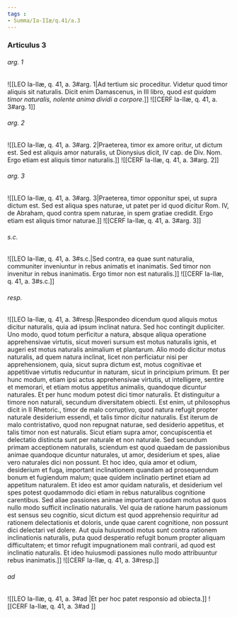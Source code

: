 ```yaml
---
tags : 
- Summa/Ia-IIæ/q.41/a.3
---
```


### Articulus 3

###### arg. 1
![[LEO Ia-IIæ, q. 41, a. 3#arg. 1|Ad tertium sic proceditur. Videtur quod timor aliquis sit naturalis. Dicit enim Damascenus, in III libro, quod *est quidam timor naturalis, nolente anima dividi a corpore*.]]
![[CERF Ia-IIæ, q. 41, a. 3#arg. 1]]

###### arg. 2
![[LEO Ia-IIæ, q. 41, a. 3#arg. 2|Praeterea, timor ex amore oritur, ut dictum est. Sed est aliquis amor naturalis, ut Dionysius dicit, IV cap. de Div. Nom. Ergo etiam est aliquis timor naturalis.]]
![[CERF Ia-IIæ, q. 41, a. 3#arg. 2]]

###### arg. 3
![[LEO Ia-IIæ, q. 41, a. 3#arg. 3|Praeterea, timor opponitur spei, ut supra dictum est. Sed est aliqua spes naturae, ut patet per id quod dicitur Rom. IV, de Abraham, quod contra spem naturae, in spem gratiae credidit. Ergo etiam est aliquis timor naturae.]]
![[CERF Ia-IIæ, q. 41, a. 3#arg. 3]]

###### s.c.
![[LEO Ia-IIæ, q. 41, a. 3#s.c.|Sed contra, ea quae sunt naturalia, communiter inveniuntur in rebus animatis et inanimatis. Sed timor non invenitur in rebus inanimatis. Ergo timor non est naturalis.]]
![[CERF Ia-IIæ, q. 41, a. 3#s.c.]]

###### resp.
![[LEO Ia-IIæ, q. 41, a. 3#resp.|Respondeo dicendum quod aliquis motus dicitur naturalis, quia ad ipsum inclinat natura. Sed hoc contingit dupliciter. Uno modo, quod totum perficitur a natura, absque aliqua operatione apprehensivae virtutis, sicut moveri sursum est motus naturalis ignis, et augeri est motus naturalis animalium et plantarum. Alio modo dicitur motus naturalis, ad quem natura inclinat, licet non perficiatur nisi per apprehensionem, quia, sicut supra dictum est, motus cognitivae et appetitivae virtutis reducuntur in naturam, sicut in principium primum. Et per hunc modum, etiam ipsi actus apprehensivae virtutis, ut intelligere, sentire et memorari, et etiam motus appetitus animalis, quandoque dicuntur naturales. Et per hunc modum potest dici timor naturalis. Et distinguitur a timore non naturali, secundum diversitatem obiecti. Est enim, ut philosophus dicit in II Rhetoric., timor de malo corruptivo, quod natura refugit propter naturale desiderium essendi, et talis timor dicitur naturalis. Est iterum de malo contristativo, quod non repugnat naturae, sed desiderio appetitus, et talis timor non est naturalis. Sicut etiam supra amor, concupiscentia et delectatio distincta sunt per naturale et non naturale. Sed secundum primam acceptionem naturalis, sciendum est quod quaedam de passionibus animae quandoque dicuntur naturales, ut amor, desiderium et spes, aliae vero naturales dici non possunt. Et hoc ideo, quia amor et odium, desiderium et fuga, important inclinationem quandam ad prosequendum bonum et fugiendum malum; quae quidem inclinatio pertinet etiam ad appetitum naturalem. Et ideo est amor quidam naturalis, et desiderium vel spes potest quodammodo dici etiam in rebus naturalibus cognitione carentibus. Sed aliae passiones animae important quosdam motus ad quos nullo modo sufficit inclinatio naturalis. Vel quia de ratione harum passionum est sensus seu cognitio, sicut dictum est quod apprehensio requiritur ad rationem delectationis et doloris, unde quae carent cognitione, non possunt dici delectari vel dolere. Aut quia huiusmodi motus sunt contra rationem inclinationis naturalis, puta quod desperatio refugit bonum propter aliquam difficultatem; et timor refugit impugnationem mali contrarii, ad quod est inclinatio naturalis. Et ideo huiusmodi passiones nullo modo attribuuntur rebus inanimatis.]]
![[CERF Ia-IIæ, q. 41, a. 3#resp.]]

###### ad 
![[LEO Ia-IIæ, q. 41, a. 3#ad |Et per hoc patet responsio ad obiecta.]]
![[CERF Ia-IIæ, q. 41, a. 3#ad ]]

